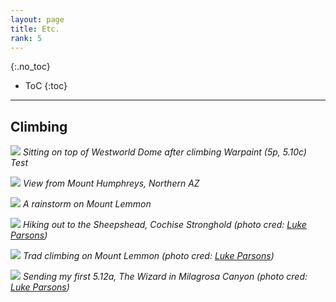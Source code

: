 ```yaml
---
layout: page
title: Etc.
rank: 5
---
```


{:.no_toc}

* ToC
{:toc}

---

## Climbing

![]({{site.baseurl}}/assets/climbing/warpaint_12_16_small.jpg)
*Sitting on top of Westworld Dome after climbing Warpaint (5p, 5.10c)  Test* 

![]({{site.baseurl}}/assets/climbing/humphreys_15_small.jpg)
*View from Mount Humphreys, Northern AZ*

![]({{site.baseurl}}/assets/climbing/sunspots_1_17_small.jpg)
*A rainstorm on Mount Lemmon*

![]({{site.baseurl}}/assets/climbing/sheepshead_approach_small_LP.jpg)
*Hiking out to the Sheepshead, Cochise Stronghold (photo cred: <a href="https://lukeparsonsphoto.wordpress.com/" target="_blank">Luke Parsons</a>)*

![]({{site.baseurl}}/assets/climbing/green_slabs_small_LP.jpg)
*Trad climbing on Mount Lemmon (photo cred: <a href="https://lukeparsonsphoto.wordpress.com/" target="_blank">Luke Parsons</a>)*

![]({{site.baseurl}}/assets/climbing/wizard_small_LP.jpg)
*Sending my first 5.12a, The Wizard in Milagrosa Canyon (photo cred: <a href="https://lukeparsonsphoto.wordpress.com/" target="_blank">Luke Parsons</a>)*

